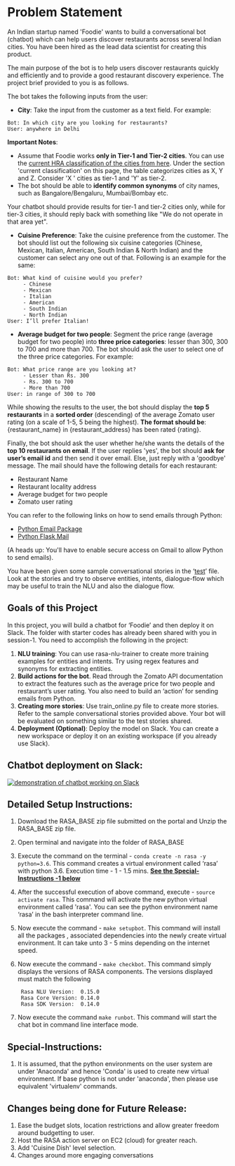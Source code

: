 # Problem Statement
An Indian startup named 'Foodie' wants to build a conversational bot (chatbot) which can help users discover restaurants across several Indian cities. You have been hired as the lead data scientist for creating this product.

The main purpose of the bot is to help users discover restaurants quickly and efficiently and to provide a good restaurant discovery experience. The project brief provided to you is as follows.

The bot takes the following inputs from the user:
- **City**: Take the input from the customer as a text field. For example:
```
Bot: In which city are you looking for restaurants?
User: anywhere in Delhi
```

**Important Notes**: 
- Assume that Foodie works **only in Tier-1 and Tier-2 cities**. You can use the [current HRA classification of the cities from here](http://en.wikipedia.org/wiki/Classification_of_Indian_cities). Under the section 'current classification' on this page, the table categorizes cities as X, Y and Z. Consider 'X ' cities as tier-1 and 'Y' as tier-2. 
- The bot should be able to **identify common synonyms** of city names, such as Bangalore/Bengaluru, Mumbai/Bombay etc.
 
Your chatbot should provide results for tier-1 and tier-2 cities only, while for tier-3 cities, it should reply back with something like "We do not operate in that area yet".

- **Cuisine Preference**: Take the cuisine preference from the customer. The bot should list out the following six cuisine categories (Chinese, Mexican, Italian, American, South Indian & North Indian) and the customer can select any one out of that. Following is an example for the same:
```
Bot: What kind of cuisine would you prefer?
     - Chinese
     - Mexican
     - Italian
     - American
     - South Indian
     - North Indian
User: I’ll prefer Italian!
```

- **Average budget for two people**: Segment the price range (average budget for two people) into **three price categories**: lesser than 300, 300 to 700 and more than 700. The bot should ask the user to select one of the three price categories. For example:
```
Bot: What price range are you looking at?
     - Lesser than Rs. 300
     - Rs. 300 to 700
     - More than 700
User: in range of 300 to 700
```

While showing the results to the user, the bot should display the **top 5 restaurants** in a **sorted order** (descending) of the average Zomato user rating (on a scale of 1-5, 5 being the highest). **The format should be**: {restaurant_name} in {restaurant_address} has been rated {rating}.

Finally, the bot should ask the user whether he/she wants the details of the **top 10 restaurants on email**. If the user replies 'yes', the bot should **ask for user’s email id** and then send it over email. Else, just reply with a 'goodbye' message. The mail should have the following details for each restaurant:
- Restaurant Name
- Restaurant locality address
- Average budget for two people
- Zomato user rating

You can refer to the following links on how to send emails through Python:
- [Python Email Package](https://docs.python.org/3/library/email.examples.html)
- [Python Flask Mail](https://pythonprogramming.net/flask-email-tutorial/)

(A heads up: You'll have to enable secure access on Gmail to allow Python to send emails).

You have been given some sample conversational stories in the ‘[test](data/Conversational_stories.pdf)’ file. Look at the stories and try to observe entities, intents, dialogue-flow which may be useful to train the NLU and also the dialogue flow.

## Goals of this Project
In this project, you will build a chatbot for ‘Foodie’ and then deploy it on Slack. The folder with starter codes has already been shared with you in session-1. You need to accomplish the following in the project:
1. **NLU training**: You can use rasa-nlu-trainer to create more training examples for entities and intents. Try using regex features and synonyms for extracting entities.
2. **Build actions for the bot**. Read through the Zomato API documentation to extract the features such as the average price for two people and restaurant’s user rating. You also need to build an ‘action’ for sending emails from Python.
3. **Creating more stories**: Use train_online.py file to create more stories. Refer to the sample conversational stories provided above.  Your bot will be evaluated on something similar to the test stories shared.
4. **Deployment (Optional)**: Deploy the model on Slack. You can create a new workspace or deploy it on an existing workspace (if you already use Slack).

## Chatbot deployment on Slack:
[![demonstration of chatbot working on Slack](https://img.youtube.com/vi/pk8dYb_sg-U/maxresdefault.jpg)](https://youtu.be/pk8dYb_sg-U)

## Detailed Setup Instructions:
1. Download the RASA_BASE zip file submitted on the portal and Unzip the  RASA_BASE zip file.
2. Open terminal and navigate into the folder of RASA_BASE
3. Execute the command on the terminal - `conda create -n rasa -y python=3.6`. This command creates a virtual environment called ‘rasa’ with python 3.6. Execution time - 1 - 1.5 mins. **[See the Special-Instructions -1 below](#special-instructions)**
4. After the successful execution of above command, execute - `source activate rasa`. This command will activate the new python virtual environment called 'rasa'. You can see the python environment name ‘rasa’ in the bash interpreter command line.
5. Now execute the command - `make setupbot`. This command will install all the packages , associated dependencies into the newly create virtual environment.  It can take unto 3 - 5 mins depending on the internet speed.
6. Now execute the command - `make checkbot`. This command simply displays the versions of RASA components. The versions displayed must match the following

        Rasa NLU Version:  0.15.0
        Rasa Core Version: 0.14.0
        Rasa SDK Version:  0.14.0
7. Now execute the command `make runbot`. This command will start the chat bot in command line interface mode. 

## Special-Instructions:
1. It is assumed, that the python environments on the user system are under 'Anaconda' and hence 'Conda' is used to create new virtual environment. If base python is not under 'anaconda', then please use equivalent 'virtualenv' commands.

## Changes being done for Future Release:
1) Ease the budget slots, location restrictions and allow greater freedom around budgetting to user.
2) Host the RASA action server on EC2 (cloud) for greater reach.
3) Add 'Cuisine Dish' level selection.
4) Changes around more engaging conversations 

